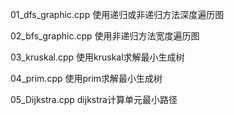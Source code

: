 01_dfs_graphic.cpp 使用递归或非递归方法深度遍历图

02_bfs_graphic.cpp 使用非递归方法宽度遍历图

03_kruskal.cpp  使用kruskal求解最小生成树

04_prim.cpp  使用prim求解最小生成树

05_Dijkstra.cpp dijkstra计算单元最小路径